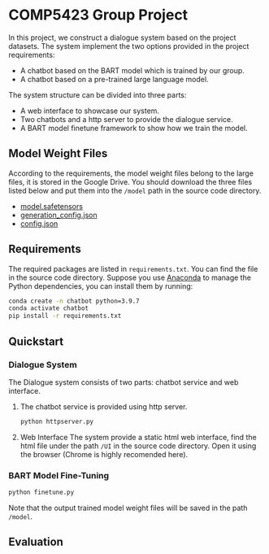 # COMP5423 Group Project

In this project, we construct a dialogue system based on the project datasets. The system implement the two options provided in the project requirements:

* A chatbot based on the BART model which is trained by our group.
* A chatbot based on a pre-trained large language model.

The system structure can be divided into three parts:

* A web interface to showcase our system.
* Two chatbots and a http server to provide the dialogue service.
* A BART model finetune framework to show how we train the model.

## Model Weight Files

According to the requirements, the model weight files belong to the large files, it is stored in the Google Drive. You should download the three files listed below and put them into the `/model` path in the source code directory.

* [model.safetensors](https://drive.google.com/file/d/16D97cC75pUWmQ0lhgcacx10rfMhTrfMh/view?usp=share_link)
* [generation_config.json](https://drive.google.com/file/d/16ft7nHkyIVpIAGqoxoIGrclxbyqQ7IKN/view?usp=share_link)
* [config.json](https://drive.google.com/file/d/14R4bkcJeicEbNxHWGGLouvQJfrpRpQkB/view?usp=share_link)


## Requirements

The required packages are listed in `requirements.txt`. You can find the file in the source code directory. Suppose you use [Anaconda](https://www.anaconda.com/) to manage the Python dependencies, you can install them by running:

```bash
conda create -n chatbot python=3.9.7
conda activate chatbot
pip install -r requirements.txt
```
## Quickstart

### Dialogue System

The Dialogue system consists of two parts: chatbot service and web interface.

1. The chatbot service is provided using http server.
   ```python
   python httpserver.py
   ```
2. Web Interface
   The system provide a static html web interface, find the html file under the path `/UI` in the source code directory. Open it using the browser (Chrome is highly recomended here).

### BART Model Fine-Tuning

```python
python finetune.py
```

Note that the output trained model weight files will be saved in the path `/model`.

## Evaluation



